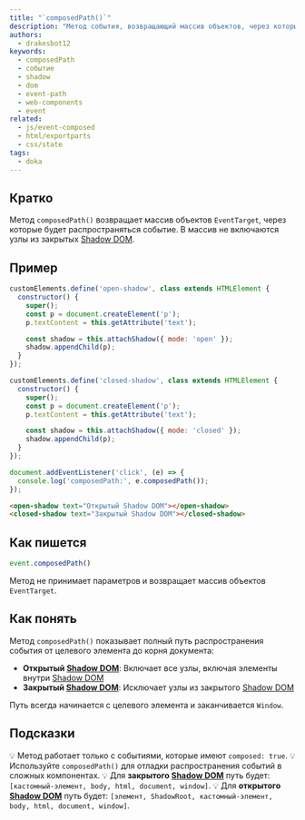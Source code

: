 ```yaml
---
title: "`composedPath()`"
description: "Метод события, возвращающий массив объектов, через которые будет распространяться событие, включая элементы Shadow DOM."
authors:
  - drakesbot12
keywords:
  - composedPath
  - событие
  - shadow
  - dom
  - event-path
  - web-components
  - event
related:
  - js/event-composed
  - html/exportparts
  - css/state
tags:
  - doka
---
```


## Кратко

Метод `composedPath()` возвращает массив объектов `EventTarget`, через которые будет распространяться событие. В массив не включаются узлы из закрытых [Shadow DOM](/js/shadowdom/).

## Пример

```javascript
customElements.define('open-shadow', class extends HTMLElement {
  constructor() {
    super();
    const p = document.createElement('p');
    p.textContent = this.getAttribute('text');

    const shadow = this.attachShadow({ mode: 'open' });
    shadow.appendChild(p);
  }
});

customElements.define('closed-shadow', class extends HTMLElement {
  constructor() {
    super();
    const p = document.createElement('p');
    p.textContent = this.getAttribute('text');

    const shadow = this.attachShadow({ mode: 'closed' });
    shadow.appendChild(p);
  }
});

document.addEventListener('click', (e) => {
  console.log('composedPath:', e.composedPath());
});
```

```html
<open-shadow text="Открытый Shadow DOM"></open-shadow>
<closed-shadow text="Закрытый Shadow DOM"></closed-shadow>
```

## Как пишется

```javascript
event.composedPath()
```

Метод не принимает параметров и возвращает массив объектов `EventTarget`.

## Как понять

Метод `composedPath()` показывает полный путь распространения события от целевого элемента до корня документа:

- **Открытый [Shadow DOM](/js/shadowdom/)**: Включает все узлы, включая элементы внутри [Shadow DOM](/js/shadowdom/)
- **Закрытый [Shadow DOM](/js/shadowdom/)**: Исключает узлы из закрытого [Shadow DOM](/js/shadowdom/)

Путь всегда начинается с целевого элемента и заканчивается `Window`.

## Подсказки

💡 Метод работает только с событиями, которые имеют `composed: true`.
💡 Используйте `composedPath()` для отладки распространения событий в сложных компонентах.
💡 Для **закрытого [Shadow DOM](/js/shadowdom/)** путь будет: `[кастомный-элемент, body, html, document, window]`.
💡 Для **открытого [Shadow DOM](/js/shadowdom/)** путь будет: `[элемент, ShadowRoot, кастомный-элемент, body, html, document, window]`.

